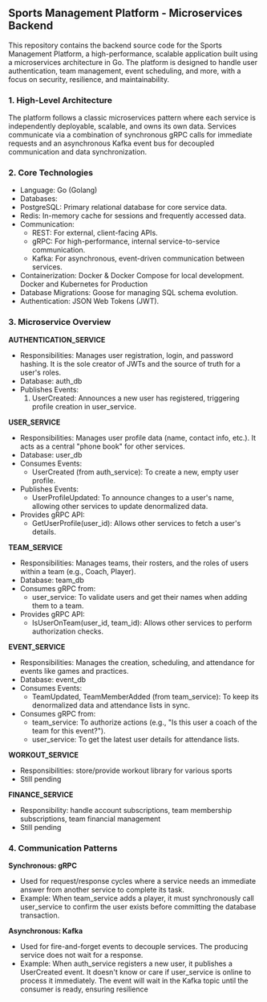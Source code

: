 ## Sports Management Platform - Microservices Backend
This repository contains the backend source code for the Sports Management Platform, a high-performance, scalable application built using a microservices architecture in Go. The platform is designed to handle user authentication, team management, event scheduling, and more, with a focus on security, resilience, and maintainability.

### 1. High-Level Architecture
The platform follows a classic microservices pattern where each service is independently deployable, scalable, and owns its own data. Services communicate via a combination of synchronous gRPC calls for immediate requests and an asynchronous Kafka event bus for decoupled communication and data synchronization.

### 2. Core Technologies
- Language: Go (Golang)
- Databases:
- PostgreSQL: Primary relational database for core service data.
- Redis: In-memory cache for sessions and frequently accessed data.
- Communication:
    * REST: For external, client-facing APIs.
    * gRPC: For high-performance, internal service-to-service communication.
    * Kafka: For asynchronous, event-driven communication between services.
- Containerization: Docker & Docker Compose for local development. Docker and Kubernetes for Production
- Database Migrations: Goose for managing SQL schema evolution.
- Authentication: JSON Web Tokens (JWT).

### 3. Microservice Overview
**AUTHENTICATION_SERVICE**
* Responsibilities: Manages user registration, login, and password hashing. It is the sole creator of JWTs and the source of truth for a user's roles.
* Database: auth_db
* Publishes Events:
    1. UserCreated: Announces a new user has registered, triggering profile creation in user_service.

**USER_SERVICE**
* Responsibilities: Manages user profile data (name, contact info, etc.). It acts as a central "phone book" for other services.
* Database: user_db
* Consumes Events:
    - UserCreated (from auth_service): To create a new, empty user profile.
* Publishes Events:
    - UserProfileUpdated: To announce changes to a user's name, allowing other services to update denormalized data.
* Provides gRPC API:
    - GetUserProfile(user_id): Allows other services to fetch a user's details.

**TEAM_SERVICE**
* Responsibilities: Manages teams, their rosters, and the roles of users within a team (e.g., Coach, Player).
* Database: team_db
* Consumes gRPC from:
    - user_service: To validate users and get their names when adding them to a team.
* Provides gRPC API:
    - IsUserOnTeam(user_id, team_id): Allows other services to perform authorization checks.

**EVENT_SERVICE**
* Responsibilities: Manages the creation, scheduling, and attendance for events like games and practices.
* Database: event_db
* Consumes Events:
    - TeamUpdated, TeamMemberAdded (from team_service): To keep its denormalized data and attendance lists in sync.
* Consumes gRPC from:
    - team_service: To authorize actions (e.g., "Is this user a coach of the team for this event?").
    - user_service: To get the latest user details for attendance lists.

**WORKOUT_SERVICE**
* Responsibilities: store/provide workout library for various sports
* Still pending

**FINANCE_SERVICE**
* Responsibility: handle account subscriptions, team membership subscriptions, team financial management
* Still pending

### 4. Communication Patterns
**Synchronous: gRPC**
- Used for request/response cycles where a service needs an immediate answer from another service to complete its task.
- Example: When team_service adds a player, it must synchronously call user_service to confirm the user exists before committing the database transaction.

**Asynchronous: Kafka**
- Used for fire-and-forget events to decouple services. The producing service does not wait for a response.
- Example: When auth_service registers a new user, it publishes a UserCreated event. It doesn't know or care if user_service is online to process it immediately. The event will wait in the Kafka topic until the consumer is ready, ensuring resilience